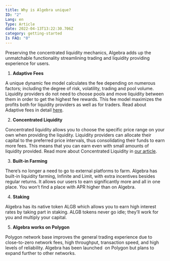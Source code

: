 ```yaml
---
title: Why is Algebra unique?
ID: "2"
Lang: en
Type: Article
date: 2022-04-13T13:22:30.706Z
category: getting-started
Is FAQ: "0"
---
```

Preserving the concentrated liquidity mechanics, Algebra adds up the unmatchable functionality streamlining trading and liquidity providing experience for users.

1. **Adaptive Fees**

A unique dynamic fee model calculates the fee depending on numerous factors; including the degree of risk, volatility, trading and pool volume. Liquidity providers do not need to choose pools and move liquidity between them in order to get the highest fee rewards. This fee model maximizes the profits both for liquidity providers as well as for traders. Read about Adaptive fees in detail [here](https://medium.com/@crypto_algebra/introducing-algebra-tech-part-252499b098f6).

2. **Concentrated Liquidity**

Concentrated liquidity allows you to choose the specific price range on your own when providing the liquidity. Liquidity providers can allocate their capital to the preferred price intervals, thus consolidating their funds to earn more fees. This means that you can earn even with small amounts of liquidity provided. Read more about Concentrated Liquidity in [our article](https://medium.com/@crypto_algebra/concentrated-liquidity-a-new-approach-to-liquidity-pooling-fdc5bf16df66).

3. **Built-in Farming**

There’s no longer a need to go to external platforms to farm. Algebra has built-in liquidity farming, Infinite and Limit, with extra incentives besides regular returns. It allows our users to earn significantly more and all in one place. You won’t find a place with APR higher than on Algebra.

4. **Staking**

Algebra has its native token ALGB which allows you to earn high interest rates by taking part in staking. ALGB tokens never go idle; they’ll work for you and multiply your capital. 

5. **Algebra works on Polygon**

Polygon network base improves the general trading experience due to close-to-zero network fees, high throughput, transaction speed, and high levels of reliability. Algebra has been launched  on Polygon but plans to expand further to other networks.